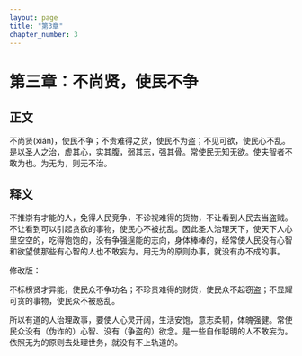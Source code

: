 ```yaml
---
layout: page
title: "第3章"
chapter_number: 3
---
```


# 第三章：不尚贤，使民不争

## 正文
不尚贤(xián)，使民不争；不贵难得之货，使民不为盗；不见可欲，使民心不乱。是以圣人之治，虚其心，实其腹，弱其志，强其骨。常使民无知无欲。使夫智者不敢为也。为无为，则无不治。

## 释义
不推崇有才能的人，免得人民竞争，不诊视难得的货物，不让看到人民去当盗贼。不让看到可以引起贪欲的事物，使民心不被扰乱。因此圣人治理天下，使天下人心里空空的，吃得饱饱的，没有争强逞能的志向，身体棒棒的，经常使人民没有心智和欲望使那些有心智的人也不敢妄为。用无为的原则办事，就没有办不成的事。

修改版：

不标榜贤才异能，使民众不争功名；不珍贵难得的财货，使民众不起窃盗；不显耀可贪的事物，使民众不被惑乱。

所以有道的人治理政事，要使人心灵开阔，生活安饱，意志柔韧，体魄强健。常使民众没有（伪诈的）心智、没有（争盗的）欲念。是一些自作聪明的人不敢妄为。依照无为的原则去处理世务，就没有不上轨道的。